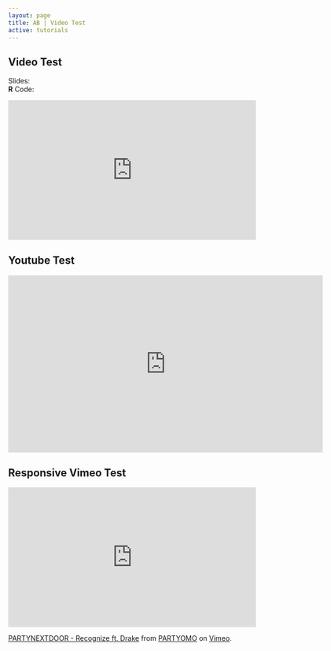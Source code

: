 ```yaml
---
layout: page
title: AB | Video Test
active: tutorials
---
```


## Video Test

Slides: <a href="http://aaronbaggett.com/code/two_way_anova.R">
          <span class="glyphicon glyphicon-file"></span>
        </a>
<br>
**R** Code: <a href="http://aaronbaggett.com/code/two_way_anova.R">
          <span class="glyphicon glyphicon-signal"></span>
        </a>

<style>.embed-container { position: relative; padding-bottom: 56.25%; height: 0; overflow: hidden; max-width: 100%; } .embed-container iframe, .embed-container object, .embed-container embed { position: absolute; top: 0; left: 0; width: 100%; height: 100%; }</style><div class='embed-container'><iframe src='https://player.vimeo.com/video/103384798?color=ffffff' frameborder='0' webkitAllowFullScreen mozallowfullscreen allowFullScreen></iframe></div>

## Youtube Test
<iframe width="640" height="360" src="https://www.youtube-nocookie.com/embed/U5oIvfraRrU" frameborder="0" allow="accelerometer; autoplay; encrypted-media; gyroscope; picture-in-picture" allowfullscreen></iframe>

## Responsive Vimeo Test
<div style="padding:56.25% 0 0 0;position:relative;"><iframe src="https://player.vimeo.com/video/103384798?loop=1" style="position:absolute;top:0;left:0;width:100%;height:100%;" frameborder="0" allow="autoplay; fullscreen" allowfullscreen></iframe></div><script src="https://player.vimeo.com/api/player.js"></script>
<p><a href="https://vimeo.com/103384798">PARTYNEXTDOOR - Recognize ft. Drake</a> from <a href="https://vimeo.com/user22038649">PARTYOMO</a> on <a href="https://vimeo.com">Vimeo</a>.</p>